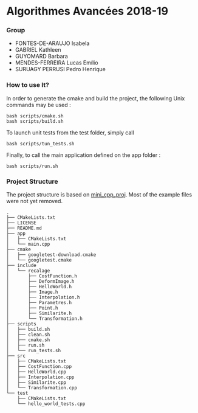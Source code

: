 # Algorithmes Avancées 2018-19

### Group

- FONTES-DE-ARAUJO Isabela
- GABRIEL Kathleen
- GUYOMARD Barbara
- MENDES-FERREIRA Lucas Emílio
- SURUAGY PERRUSI Pedro Henrique

### How to use It?

In order to generate the cmake and build the project, the following Unix commands may be used :
```(bash)
bash scripts/cmake.sh
bash scripts/build.sh
```

To launch unit tests from the test folder, simply call
```(bash)
bash scripts/tun_tests.sh
```

Finally, to call the main application defined on the app folder :
```(bash)
bash scripts/run.sh
```

### Project Structure

The project structure is based on [mini_cpp_proj](https://github.com/pedroperrusi/mini_cpp_proj).
Most of the example files were not yet removed.

```(bash)
.
├── CMakeLists.txt
├── LICENSE
├── README.md
├── app
│   ├── CMakeLists.txt
│   └── main.cpp
├── cmake
│   ├── googletest-download.cmake
│   └── googletest.cmake
├── include
│   └── recalage
│       ├── CostFunction.h
│       ├── DeformImage.h
│       ├── HelloWorld.h
│       ├── Image.h
│       ├── Interpolation.h
│       ├── Parametres.h
│       ├── Point.h
│       ├── Similarite.h
│       └── Transformation.h
├── scripts
│   ├── build.sh
│   ├── clean.sh
│   ├── cmake.sh
│   ├── run.sh
│   └── run_tests.sh
├── src
│   ├── CMakeLists.txt
│   ├── CostFunction.cpp
│   ├── HelloWorld.cpp
│   ├── Interpolation.cpp
│   ├── Similarite.cpp
│   └── Transformation.cpp
└── test
    ├── CMakeLists.txt
    └── hello_world_tests.cpp
```